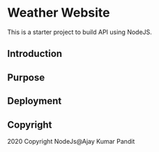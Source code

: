 # Weather Website

This is a starter project to build API using NodeJS.

## Introduction

## Purpose

## Deployment

## Copyright

2020 Copyright NodeJs@Ajay Kumar Pandit